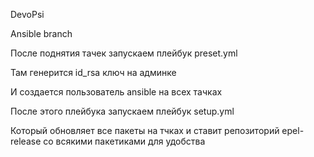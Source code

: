 DevoPsi

Ansible branch

После поднятия тачек запускаем плейбук preset.yml 

Там генерится id_rsa ключ на админке

И создается пользователь ansible на всех тачках


После этого плейбука запускаем плейбук setup.yml

Который обновляет все пакеты на тчках и ставит репозиторий epel-release со всякими пакетиками для удобства
